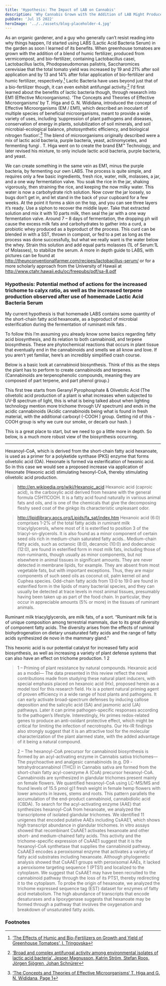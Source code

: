 ```yaml
---
title: 'Hypothesis: The Impact of LAB on Cannabis'
description: 'Why Cannabis Grown with the Addition of LAB Might Produce a Superior High'
pubDate: 'Jul 15 2022'
heroImage: '../../assets/blog-placeholder-4.jpg'
---
```


As an organic gardener, and a guy who generally can’t resist reading into why things happen, I’d started using LABS (Lactic Acid Bacteria Serum) in the garden as soon I learned of its benefits. When greenhouse tomatoes are grown with the addition of a blend of humic fertilizer, produced from vermicompost, and bio-fertilizer, containing Lactobacillus casei, Lactobacillus lactis, Phodopseudomonas palistris, Sаccharomices cerevisiae that the total tomato yield was increased by 19 and 21% after soil application and by 13 and 14% after foliar application of bio-fertilizer and humic fertilizer, respectively.[^1] Lactic Bacteria have uses beyond just that of a bio-fertilizer though, it can even exhibit antifungal activity.[^2] I’d first learned about the benefits of lactic bacteria though, through research into EM1 (Effective Microorganisms). ‘The Concepts and Theories of Effective Microorganisms‘ by T. Higa and G. N. Wididana, introduced the concept of Effective Microorganisms (EM / EM1), which described an inoculant of multiple species of beneficial microorganisms, meant to provide a wide variety of uses, including ‘suppression of plant pathogens and diseases, conservation of energy in plants, solubilization of soil minerals, and soil microbial-ecological balance, photosynthetic efficiency, and biological nitrogen fixation’.[^3] The blend of microorganisms originally described were a mix of lactic acid bacteria, purple bacteria, yeast, actinomycetes, and fermenting fungi . T. Higa went on to create the brand EM™ Technology, and later revised his mixture, to only include lactic acid bacteria, purple bacteria, and yeast.

We can create something in the same vein as EM1, minus the purple bacteria, by fermenting our own LABS. The process is quite simple, and requires only a few basic ingredients, fresh rice, water, milk, molasses, a jar, and a one way fermentation valve. You soak the rice in the jar, shaking vigorously, then straining the rice, and keeping the now milky water. This water is now a carbohydrate rich solution. Now cover the jar loosely, so bugs don’t get in, and let stand in the back of your cupboard for a few weeks. At the point it forms a skin on the top, and you can see three layers it’s ready. Use a siphon to recover the middle layer. Take that extracted solution and mix it with 10 parts milk, then seal the jar with a one way fermentation valve. Around 7 – 8 days of fermentation, the dropping ph will cause the excess milk fats and carbohydrates to gather into a curd, a probiotic whey produced as a byproduct of the process. This curd can be blended in with a SST, thrown in compost, or fed to a pet as long as the process was done successfully, but what we really want is the water below the whey. Strain this solution and add equal parts molasses (1L of Serum:1L of Molasses), to stabilize the serum.  A more in depth guide to LABS, with pictures can be found at http://theunconventionalfarmer.com/recipes/lactobacillus-serum/ or for a more scholarly approach from the University of Hawaii at http://www.ctahr.hawaii.edu/oc/freepubs/pdf/sa-8.pdf

### Hypothesis: Potential method of actions for the increased trichome to calyx ratio, as well as the increased terpene production observed after use of homemade Lactic Acid Bacteria Serum

My current hypothesis is that homemade LABS contains some quantity of the short-chain fatty acid hexanoate, as a byproduct of microbial esterification during the fermentation of ruminant milk fats .

To follow this I’m assuming you already know some basics regarding fatty acid biosynthesis, and its relation to both cannabinoid, and terpene biosynthesis. These are phytochemical reactions that occurs in plant tissue that eventually end in the cannabinoids and smells we all know and love. If you aren’t yet familiar, here’s an incredibly simplified crash course.

Below is a basic look at cannabinoid biosynthesis. Think of this as the steps the plant has to perform to create cannabinoids and terpenes. (Cannabinoids are terpenophenolic compounds, meaning they are composed of part terpene, and part phenol group.)

This first tree starts from Geranyl Pyrophosphate & Olivetolic Acid (The olivetolic acid production of a plant is what increases when subjected to UV-B spectrum of light, this is what is being talked about when lighting technology mention more trichome through UV spectrum) and ends in the acidic cannabinoids (Acidic cannabinoids being what is found in fresh material, with the additional carboxyl (-COOH ) group. Getting rid of this -COOH group is why we cure our smoke, or decarb our hash. )

This is a great place to start, but we need to go a little more in depth. So below, is a much more robust view of the biosynthesis occurring.

----

Hexanoyl-CoA, which is derived from the short-chain fatty acid hexanoate, is used as a primer for a polyketide synthase (PKS) enzyme that forms olivetolic acid (OA).
Hexonate is formed via esterification of hexonic acid. So in this case we would see a proposed increase via application of Hexonate (Hexonic acid) stimulating hexonyl-CoA, thereby stimulating olivetolic acid production.

> http://en.wikipedia.org/wiki/Hexanoic_acid
  Hexanoic acid (caproic acid), is the carboxylic acid derived from hexane with the general formula C5H11COOH. It is a fatty acid found naturally in various animal fats and oils, and is one of the chemicals that give the decomposing fleshy seed coat of the ginkgo its characteristic unpleasant odor.

> http://lipidlibrary.aocs.org/Lipids/fa_sat/index.htm
  Hexanoic acid (6:0) comprises 1-2% of the total fatty acids in ruminant milk triacylglycerols, where most of it is esterified to position 3 of the triacyl-sn-glycerols. It is also found as a minor component of certain seed oils rich in medium-chain saturated fatty acids..
  Medium-chain fatty acids, such as octanoic (8:0), decanoic (10:0) and dodecanoic (12:0), are found in esterified form in most milk fats, including those of non-ruminants, though usually as minor components, but not elsewhere in animal tissues in significant amounts. They are never detected in membrane lipids, for example. They are absent from most vegetable fats, but with important exceptions. Thus, they are major components of such seed oils as coconut oil, palm kernel oil and Cuphea species.
  Odd-chain fatty acids from 13:0 to 19:0 are found in esterified form in the lipids of many bacterial species, and they can usually be detected at trace levels in most animal tissues, presumably having been taken up as part of the food chain. In particular, they occur in appreciable amounts (5% or more) in the tissues of ruminant animals.

Ruminant milk triacylglycerols, are milk fats, of a sort.
“Ruminant milk fat is of unique composition among terrestrial mammals, due to its great diversity of component fatty acids. The diversity arises from the effects of ruminal biohydrogenation on dietary unsaturated fatty acids and the range of fatty acids synthesized de novo in the mammary gland.”

This hexonic acid is our potential catalyst for increased fatty acid biosynthesis, as well as increasing a variety of plant defense systems that can also have an effect on trichome production. 1 2

> 1 – Priming of plant resistance by natural compounds. Hexanoic acid as a model—
  The data presented in this review reflect the novel contributions made from studying these natural plant inducers, with special emphasis placed on hexanoic acid (Hx), proposed herein as a model tool for this research field. Hx is a potent natural priming agent of proven efficiency in a wide range of host plants and pathogens. It can early activate broad-spectrum defenses by inducing callose deposition and the salicylic acid (SA) and jasmonic acid (JA) pathways. Later it can prime pathogen-specific responses according to the pathogen’s lifestyle. Interestingly, Hx primes redox-related genes to produce an anti-oxidant protective effect, which might be critical for limiting the infection of necrotrophs. Our Hx-IR findings also strongly suggest that it is an attractive tool for the molecular characterization of the plant alarmed state, with the added advantage of it being a natural compound.

> 2 – The hexanoyl-CoA precursor for cannabinoid biosynthesis is formed by an acyl-activating enzyme in Cannabis sativa trichomes—
  The psychoactive and analgesic cannabinoids (e.g. D9 -tetrahydrocannabinol (THC)) in Cannabis sativa are formed from the short-chain fatty acyl-coenzyme A (CoA) precursor hexanoyl-CoA. Cannabinoids are synthesized in glandular trichomes present mainly on female flowers. We quantified hexanoyl-CoA using LC-MS/MS and found levels of 15.5 pmol g)1 fresh weight in female hemp flowers with lower amounts in leaves, stems and roots. This pattern parallels the accumulation of the end-product cannabinoid, cannabidiolic acid (CBDA). To search for the acyl-activating enzyme (AAE) that synthesizes hexanoyl-CoA from hexanoate, we analyzed the transcriptome of isolated glandular trichomes. We identified 11 unigenes that encoded putative AAEs including CsAAE1, which shows high transcript abundance in glandular trichomes. In vitro assays showed that recombinant CsAAE1 activates hexanoate and other short- and medium-chained fatty acids. This activity and the trichome-specific expression of CsAAE1 suggest that it is the hexanoyl-CoA synthetase that supplies the cannabinoid pathway. CsAAE3 encodes a peroxisomal enzyme that activates a variety of fatty acid substrates including hexanoate. Although phylogenetic analysis showed that CsAAE1 groups with peroxisomal AAEs, it lacked a peroxisome targeting sequence 1 (PTS1) and localized to the cytoplasm. We suggest that CsAAE1 may have been recruited to the cannabinoid pathway through the loss of its PTS1, thereby redirecting it to the cytoplasm. To probe the origin of hexanoate, we analyzed the trichome expressed sequence tag (EST) dataset for enzymes of fatty acid metabolism. The high abundance of transcripts that encode desaturases and a lipoxygenase suggests that hexanoate may be formed through a pathway that involves the oxygenation and breakdown of unsaturated fatty acids.

### Footnotes

[^1]: [‘The Effects of Humic and Bio-Fertilizers on Growth and Yield of Greenhouse Tomatoes’, I. Tringovska](http://www.actahort.org/books/960/960_62.htm)
[^2]: [‘Broad and complex antifungal activity among environmental isolates of lactic acid bacteria’, Jesper Magnusson, Katrin Ström, Stefan Roos, Jörgen Sjögren, Johan Schnürer](http://femsle.oxfordjournals.org/content/219/1/129.abstract)
[^3]: [‘The Concepts and Theories of Effective Microorganisms‘ T. Higa and G. N. Wididana, Page 1](http://infrc.or.jp/english/KNF_Data_Base_Web/PDF%20KNF%20Conf%20Data/C1-5-015.pdf)
